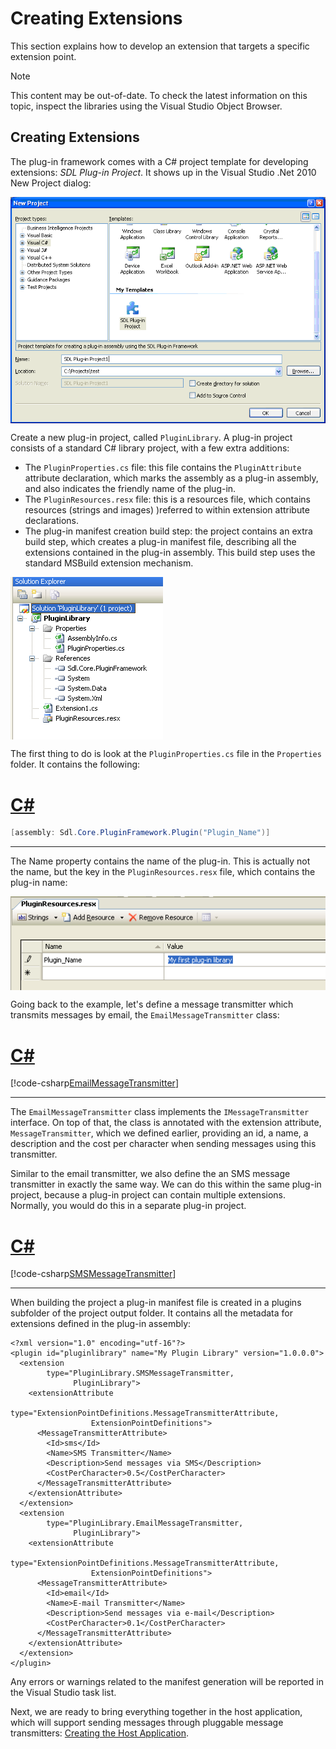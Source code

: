 Creating Extensions
=====
This section explains how to develop an extension that targets a specific extension point.

> [!NOTE]
> This content may be out-of-date. To check the latest information on this topic, inspect the libraries using the Visual Studio Object Browser.

Creating Extensions
----
The plug-in framework comes with a C# project template for developing extensions: *SDL Plug-in Project*. It shows up in the Visual Studio .Net 2010 New Project dialog:

<img style="display:block; " src="images/CreateNewPluginProject.png"/>

Create a new plug-in project, called `PluginLibrary`. A plug-in project consists of a standard C# library project, with a few extra additions:

* The `PluginProperties.cs` file: this file contains the `PluginAttribute` attribute declaration, which marks the assembly as a plug-in assembly, and also indicates the friendly name of the plug-in.
* The `PluginResources.resx` file: this is a resources file, which contains resources (strings and images) )referred to within extension attribute declarations.
* The plug-in manifest creation build step: the project contains an extra build step, which creates a plug-in manifest file, describing all the extensions contained in the plug-in assembly. This build step uses the standard MSBuild extension mechanism.

<img style="display:block; " src="images/PluginLibraryProject.png"/>

The first thing to do is look at the `PluginProperties.cs` file in the `Properties` folder. It contains the following:

# [C#](#tab/tabid-1)
```cs
[assembly: Sdl.Core.PluginFramework.Plugin("Plugin_Name")]
```
***

The Name property contains the name of the plug-in. This is actually not the name, but the key in the `PluginResources.resx` file, which contains the plug-in name:

<img style="display:block; " src="images/PluginResources.png"/>

Going back to the example, let's define a message transmitter which transmits messages by email, the `EmailMessageTransmitter` class:

# [C#](#tab/tabid-2)
[!code-csharp[EmailMessageTransmitter](code_samples/EmailMessageTransmitter.cs#L9-L26)]
***

The `EmailMessageTransmitter` class implements the `IMessageTransmitter` interface. On top of that, the class is annotated with the extension attribute, `MessageTransmitter`, which we defined earlier, providing an id, a name, a description and the cost per character when sending messages using this transmitter.

Similar to the email transmitter, we also define the an SMS message transmitter in exactly the same way. We can do this within the same plug-in project, because a plug-in project can contain multiple extensions. Normally, you would do this in a separate plug-in project.

# [C#](#tab/tabid-3)
[!code-csharp[SMSMessageTransmitter](code_samples/SMSMessageTransmitter.cs#L8-L30)]
***
When building the project a plug-in manifest file is created in a plugins subfolder of the project output folder. It contains all the metadata for extensions defined in the plug-in assembly:

```
<?xml version="1.0" encoding="utf-16"?>
<plugin id="pluginlibrary" name="My Plugin Library" version="1.0.0.0">
  <extension 
        type="PluginLibrary.SMSMessageTransmitter, 
              PluginLibrary">
    <extensionAttribute 
            type="ExtensionPointDefinitions.MessageTransmitterAttribute,  
                  ExtensionPointDefinitions">
      <MessageTransmitterAttribute>
        <Id>sms</Id>
        <Name>SMS Transmitter</Name>
        <Description>Send messages via SMS</Description>
        <CostPerCharacter>0.5</CostPerCharacter>
      </MessageTransmitterAttribute>
    </extensionAttribute>
  </extension>
  <extension 
        type="PluginLibrary.EmailMessageTransmitter, 
              PluginLibrary">
    <extensionAttribute 
            type="ExtensionPointDefinitions.MessageTransmitterAttribute, 
                  ExtensionPointDefinitions">
      <MessageTransmitterAttribute>
        <Id>email</Id>
        <Name>E-mail Transmitter</Name>
        <Description>Send messages via e-mail</Description>
        <CostPerCharacter>0.1</CostPerCharacter>
      </MessageTransmitterAttribute>
    </extensionAttribute>
  </extension>
</plugin>
```

Any errors or warnings related to the manifest generation will be reported in the Visual Studio task list.

Next, we are ready to bring everything together in the host application, which will support sending messages through pluggable message transmitters:  [Creating the Host Application](creating_the_host_application.md).
